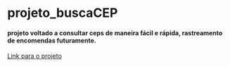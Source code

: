 # projeto_buscaCEP
<h4>projeto voltado a consultar ceps de maneira fácil e rápida, rastreamento de encomendas futuramente.</h4>
<a href="https://marcos-vinicius9.github.io/projeto_buscaCEP/">Link para o projeto</a>
<img src = "https://www.imagemhost.com.br/images/2021/02/22/busca-cep.png" alt="">
<img src = "https://www.imagemhost.com.br/images/2021/02/22/busca.jpg" alt="">



